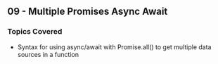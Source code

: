 ## 09 - Multiple Promises Async Await

### Topics Covered

- Syntax for using async/await with Promise.all() to get multiple data sources in a function
